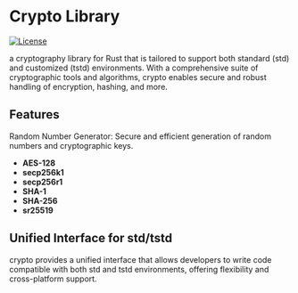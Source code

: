 # Crypto Library

[![License](https://img.shields.io/badge/license-Apache2-green.svg)](LICENSE)

a cryptography library for Rust that is tailored to support both standard (std) and customized (tstd) environments. With a comprehensive suite of cryptographic tools and algorithms, crypto enables secure and robust handling of encryption, hashing, and more.

## Features
Random Number Generator: Secure and efficient generation of random numbers and cryptographic keys.
* **AES-128**
* **secp256k1**
* **secp256r1**
* **SHA-1**
* **SHA-256**
* **sr25519**

## Unified Interface for std/tstd
crypto provides a unified interface that allows developers to write code compatible with both std and tstd environments, offering flexibility and cross-platform support.